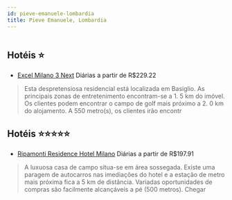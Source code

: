 ```yaml
---
id: pieve-emanuele-lombardia
title: Pieve Emanuele, Lombardia
---
```


<center><img src="http://photos.hotelbeds.com/giata/01/019376/019376a_hb_a_001.jpg" alt="" /></center>


## Hotéis ⭐️

-    [Excel Milano 3 Next](https://www.hurb.com/aud/https://www.hurb.com/hoteis/pieve-emanuele/excel-milano-3-next-JNP-JP719762?cmp=18055) Diárias a partir de R$229.22
   > Esta despretensiosa residencial está localizada em Basiglio. As principais zonas de entretenimento encontram-se a 1. 5 km do imóvel. Os clientes podem encontrar o campo de golf mais próximo a 2. 0 km do alojamento. A 550 metro(s), os clientes irão encontr

## Hotéis ⭐️⭐️⭐️⭐️⭐️

-    [Ripamonti Residence Hotel Milano](https://www.hurb.com/aud/https://www.hurb.com/hoteis/pieve-emanuele/ripamonti-residence-hotel-milano-JNP-JP151182?cmp=18055) Diárias a partir de R$197.91
   > A luxuosa casa de campo situa-se em área sossegada. Existe uma paragem de autocarros nas imediações do hotel e a estação de metro mais próxima fica a 5 km de distância. Variadas oportunidades de compras são facilmente alcançáveis a pé (500 metros). Chegar
